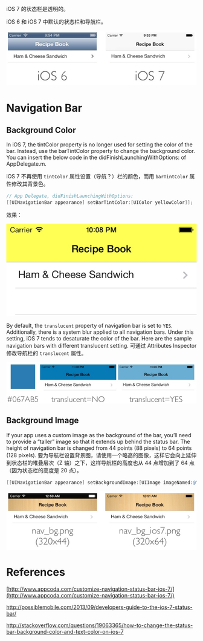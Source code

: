 <title>Status Bar and Navigation Bar</title>

iOS 7 的状态栏是透明的。

iOS 6 和 iOS 7 中默认的状态栏和导航栏。

![Default status bar and navigation bar changes across iOS 6 and iOS 7](images/default_status_bar_and_nav_bar_changes_in_ios7.jpg)


# Navigation Bar #

## Background Color ##

In iOS 7, the tintColor property is no longer used for setting the color of the bar. Instead, use the barTintColor property to change the background color. You can insert the below code in the didFinishLaunchingWithOptions: of AppDelegate.m.

iOS 7 不再使用 `tintColor` 属性设置（导航？）栏的颜色，而用 `barTintColor` 属性修改其背景色。

``` Objective-C
// App Delegate, didFinishLaunchingWithOptions:
[[UINavigationBar appearance] setBarTintColor:[UIColor yellowColor]];
```

效果：

![Changing the Background Color of the Navigation Bar](images/changing_nav_bar_bg_color.jpg)

By default, the `translucent` property of navigation bar is set to `YES`. Additionally, there is a system blur applied to all navigation bars. Under this setting, iOS 7 tends to desaturate the color of the bar. Here are the sample navigation bars with different translucent setting.
可通过 Attributes Inspector 修改导航栏的 `translucent` 属性。

![](images/navigation_bar_translucent.jpg)


## Background Image ##
If your app uses a custom image as the background of the bar, you’ll need to provide a “taller” image so that it extends up behind the status bar. The height of navigation bar is changed from 44 points (88 pixels) to 64 points (128 pixels).
要为导航栏设置背景图，请使用一个略高的图像，这样它会向上延伸到状态栏的堆叠层次（Z 轴）之下，这样导航栏的高度也从 44 点增加到了 64 点（因为状态栏的高度是 20 点）。

``` Objective-C
[[UINavigationBar appearance] setBackgroundImage:[UIImage imageNamed:@"nav_bg.png"] forBarMetrics:UIBarMetricsDefault];
```

![](images/navigation_bar_background_image.jpg)

# References #

[http://www.appcoda.com/customize-navigation-status-bar-ios-7/](http://www.appcoda.com/customize-navigation-status-bar-ios-7/)

http://possiblemobile.com/2013/09/developers-guide-to-the-ios-7-status-bar/

http://stackoverflow.com/questions/19063365/how-to-change-the-status-bar-background-color-and-text-color-on-ios-7